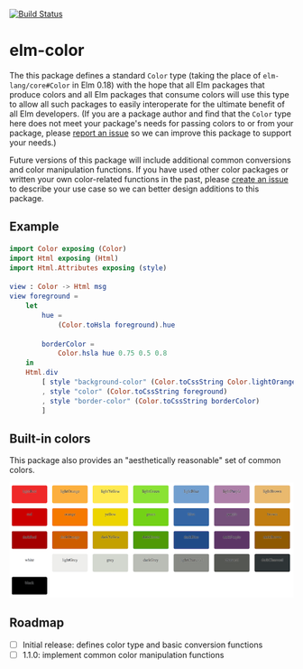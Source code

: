 [![Build Status](https://travis-ci.org/avh4/elm-color.svg?branch=master)](https://travis-ci.org/avh4/elm-color)

# elm-color

The this package defines a standard `Color` type
(taking the place of `elm-lang/core#Color` in Elm 0.18)
with the hope that all Elm packages that produce colors and
all Elm packages that consume colors will use this type
to allow all such packages to easily interoperate
for the ultimate benefit of all Elm developers.
(If you are a package author and find that the `Color` type here does not meet your package's
needs for passing colors to or from your package,
please [report an issue](https://github.com/avh4/elm-color/issues/new) so we can improve this package to support your needs.)

Future versions of this package will include additional common conversions
and color manipulation functions.
If you have used other color packages or written your own color-related functions in the past,
please [create an issue](https://github.com/avh4/elm-color/issues/new) to describe your use case
so we can better design additions to this package.


## Example

```elm
import Color exposing (Color)
import Html exposing (Html)
import Html.Attributes exposing (style)

view : Color -> Html msg
view foreground =
    let
        hue =
            (Color.toHsla foreground).hue

        borderColor =
            Color.hsla hue 0.75 0.5 0.8
    in
    Html.div
        [ style "background-color" (Color.toCssString Color.lightOrange)
        , style "color" (Color.toCssString foreground)
        , style "border-color" (Color.toCssString borderColor)
        ]
```


## Built-in colors

This package also provides an "aesthetically reasonable" set of common colors.

![](built-in-colors.png)


## Roadmap

- [ ] Initial release: defines color type and basic conversion functions
- [ ] 1.1.0: implement common color manipulation functions

